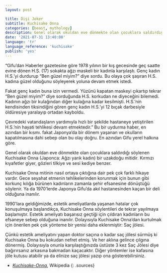 ```yaml
---
layout: post

title: Dişi Joker
subtitle: Kuchisake Onna
categories: [beast, mythology]
description: Genel olarak okuldan eve dönmekte olan çocuklara saldırdığı söylenen Kuchisake Onna bir uzakdoğu mitidir. Kırmızı kıyafetler giyer, gözleri tilkiye ve sesi kediye benzer.
date: '2021-07-31 13:40:00'
language: 'tr'
language_reference: 'kuchisake'
publish: 'yes'
---
```

“Gifu’dan Haberler gazetesine göre 1978 yılının bir kış gecesinde geç saatte evine dönen H.S. (17) sokakta ağzı maskeli bir kadınla karşılaştı. Genç kadın H.S.’yi durdurup “Ben güzel miyim?” diye sordu. Bu olaya çok şaşıran H.S. kadına güzel olduğunu söyleyerek yoluna devam etmek istedi.

Fakat genç kadın buna izin vermedi.  Yüzünü kapatan maskeyi çıkartıp tekrar “Ben güzel miyim?” diye sorduğunda H.S. korkudan ne diyeceğini bilemedi. Kadının ağzı bir kulağından diğer kulağına kadar kesilmişti. H.S.’nin kendisinden tiksindiğini gören genç kadın H.S.’yi 12 bıçak darbesiyle öldüresiye yaralayıp ortadan kayboldu.

Çevredeki vatandaşların yardımıyla hızlı bir şekilde hastaneye yetiştirilen H.S.’nin hayati tehlikesi devam etmektedir.” Bu bir uydurma haber, en azından bir kısmı. fakat Japonya’da bir dönem yaşanan ve okulların kapatılmasına dahi sebep olan bu olay doğru. En azından Gifu yerel halkına göre.

Genel olarak okuldan eve dönmekte olan çocuklara saldırdığı söylenen Kuchisake Onna (Japonca: Ağzı yarık kadın) bir uzakdoğu mitidir. Kırmızı kıyafetler giyer, gözleri tilkiye ve sesi kediye benzer.

Kuchisake Onna mitinin nasıl ortaya çıktığına dair pek çok farklı hikaye vardır. Gece seyahat etmenin tehlikelerinden korunmak için bunun gibi korkunç kılığa bürünen kadınların zamanla şehir efsanesine dönüştüğü söylenir. Ya da 1970’lerde Japonya Gifu’da akıl hastanesinden kaçan bir deli olduğuna inanılır.

1990'lara geldiğimizde, estetik ameliyatlarda yaşanan hatalar çok konuşulmaya başlandıkça, Kuchisake Onna söylentileri de tekrar yayılmaya başlamıştır. Estetik ameliyatı başarısız geçtiği için çıldıran kadınların bu efsaneye sebep olduğuna inanılır. Dolayısıyla Kuchisake Onna’dan kurtulmak için önerilen pek çok yönteme bir yenisi daha eklenmiştir: Saç jölesi.

Çünkü estetik ameliyatını yapan doktor saçına o kadar saç jölesi sürmüş ki Kuchisake Onna bu kokudan nefret etmiş. Ve her aklına gelince çılgına dönermiş. Dolayısıyla onunla karşılaştığınızda üstüste 3 kez Saç Jölesi diye bağırırsanız arkasına bakmadan kaçacaktır. Diğer yöntemler ise kafasına jöle kutusu atabilir ya da elinize saç jölesi yazıp ona gösterebilirsiniz.

+ *[Kuchisake-Onna](https://tr.wikipedia.org/wiki/Kuchisake-onna)*, Wikipedia
{: .sources}

